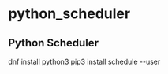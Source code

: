 # python_scheduler
Python Scheduler
--------------------
dnf install python3
pip3 install schedule --user 
